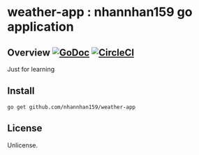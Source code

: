 # weather-app : nhannhan159 go application

## Overview [![GoDoc](https://godoc.org/github.com/nhannhan159/weather-app?status.svg)](https://godoc.org/github.com/nhannhan159/weather-app-go) [![CircleCI](https://circleci.com/gh/nhannhan159/weather-app-go.svg?style=shield&)](https://circleci.com/gh/nhannhan159/weather-app-go)

Just for learning

## Install

```
go get github.com/nhannhan159/weather-app
```

## License

Unlicense.
